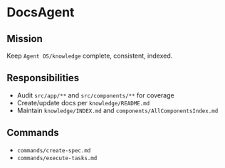 # DocsAgent

## Mission
Keep `Agent OS/knowledge` complete, consistent, indexed.

## Responsibilities
- Audit `src/app/**` and `src/components/**` for coverage
- Create/update docs per `knowledge/README.md`
- Maintain `knowledge/INDEX.md` and `components/AllComponentsIndex.md`

## Commands
- `commands/create-spec.md`
- `commands/execute-tasks.md` 